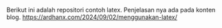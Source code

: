 Berikut ini adalah repositori contoh latex. Penjelasan nya ada pada konten blog. https://ardhanx.com/2024/09/02/menggunakan-latex/

